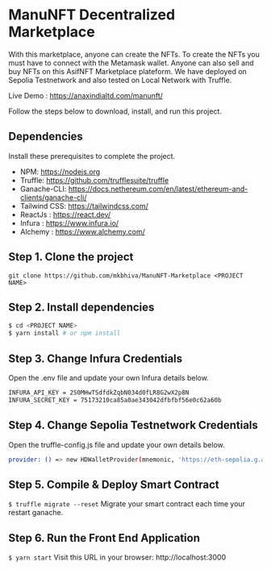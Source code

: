
# ManuNFT Decentralized Marketplace
With this marketplace, anyone can create the NFTs.  To create the NFTs you must have to connect with the Metamask wallet.  Anyone can also sell and buy NFTs on this AsifNFT Marketplace plateform.  We have deployed on Sepolia Testnetwork and also tested on Local Network with Truffle.

Live Demo : https://anaxindialtd.com/manunft/

Follow the steps below to download, install, and run this project.

## Dependencies
Install these prerequisites to complete the project.

- NPM: https://nodejs.org
- Truffle: https://github.com/trufflesuite/truffle
- Ganache-CLI: https://docs.nethereum.com/en/latest/ethereum-and-clients/ganache-cli/
- Tailwind CSS: https://tailwindcss.com/
- ReactJs : https://react.dev/
- Infura : https://www.infura.io/
- Alchemy : https://www.alchemy.com/


## Step 1. Clone the project
`git clone https://github.com/mkbhiva/ManuNFT-Marketplace <PROJECT NAME>`

## Step 2. Install dependencies
```sh
$ cd <PROJECT NAME>
$ yarn install # or npm install
```
## Step 3. Change Infura Credentials
Open the .env file and update your own Infura details below.
```sh
INFURA_API_KEY = 2S0MHwTSdfdkZqbN034d0fLR8G2wX2p8N
INFURA_SECRET_KEY = 75173210ca85a0ae343042dfbfbf56e0c62a60b

```

## Step 4. Change Sepolia Testnetwork Credentials
Open the truffle-config.js file and update your own details below.
```sh
provider: () => new HDWalletProvider(mnemonic, 'https://eth-sepolia.g.alchemy.com/v2/YourDetails'),

```

## Step 5. Compile & Deploy Smart Contract
`$ truffle migrate --reset`
Migrate your smart contract each time your restart ganache.

## Step 6. Run the Front End Application
`$ yarn start`
Visit this URL in your browser: http://localhost:3000

